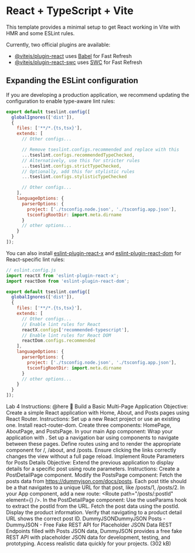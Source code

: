 # React + TypeScript + Vite

This template provides a minimal setup to get React working in Vite with HMR and some ESLint rules.

Currently, two official plugins are available:

- [@vitejs/plugin-react](https://github.com/vitejs/vite-plugin-react/blob/main/packages/plugin-react) uses [Babel](https://babeljs.io/) for Fast Refresh
- [@vitejs/plugin-react-swc](https://github.com/vitejs/vite-plugin-react/blob/main/packages/plugin-react-swc) uses [SWC](https://swc.rs/) for Fast Refresh

## Expanding the ESLint configuration

If you are developing a production application, we recommend updating the configuration to enable type-aware lint rules:

```js
export default tseslint.config([
  globalIgnores(['dist']),
  {
    files: ['**/*.{ts,tsx}'],
    extends: [
      // Other configs...

      // Remove tseslint.configs.recommended and replace with this
      ...tseslint.configs.recommendedTypeChecked,
      // Alternatively, use this for stricter rules
      ...tseslint.configs.strictTypeChecked,
      // Optionally, add this for stylistic rules
      ...tseslint.configs.stylisticTypeChecked

      // Other configs...
    ],
    languageOptions: {
      parserOptions: {
        project: ['./tsconfig.node.json', './tsconfig.app.json'],
        tsconfigRootDir: import.meta.dirname
      }
      // other options...
    }
  }
]);
```

You can also install [eslint-plugin-react-x](https://github.com/Rel1cx/eslint-react/tree/main/packages/plugins/eslint-plugin-react-x) and [eslint-plugin-react-dom](https://github.com/Rel1cx/eslint-react/tree/main/packages/plugins/eslint-plugin-react-dom) for React-specific lint rules:

```js
// eslint.config.js
import reactX from 'eslint-plugin-react-x';
import reactDom from 'eslint-plugin-react-dom';

export default tseslint.config([
  globalIgnores(['dist']),
  {
    files: ['**/*.{ts,tsx}'],
    extends: [
      // Other configs...
      // Enable lint rules for React
      reactX.configs['recommended-typescript'],
      // Enable lint rules for React DOM
      reactDom.configs.recommended
    ],
    languageOptions: {
      parserOptions: {
        project: ['./tsconfig.node.json', './tsconfig.app.json'],
        tsconfigRootDir: import.meta.dirname
      }
      // other options...
    }
  }
]);
```

Lab 4 Instructions: @here :mega:
Build a Basic Multi-Page Application
Objective: Create a simple React application with Home, About, and Posts pages using React Router.
Instructions:
Set up a new React project or use an existing one.
Install react-router-dom.
Create three components: HomePage, AboutPage, and PostsPage.
In your main App component:
Wrap your application with <BrowserRouter>.
Set up a navigation bar using <Link> components to navigate between these pages.
Define routes using <Routes> and <Route> to render the appropriate component for /, /about, and /posts.
Ensure clicking the links correctly changes the view without a full page reload.
Implement Route Parameters for Posts Details
Objective: Extend the previous application to display details for a specific post using route parameters.
Instructions:
Create a PostDetailPage component.
Modify the PostsPage component:
Fetch the posts data from https://dummyjson.com/docs/posts.
Each post title should be a <Link> that navigates to a unique URL for that post, like /posts/1, /posts/2.
In your App component, add a new route: <Route path="/posts/:postId" element={<PostDetailPage />} />.
In the PostDetailPage component:
Use the useParams hook to extract the postId from the URL.
Fetch the post data using the postId.
Display the product information.
Verify that navigating to a product detail URL shows the correct post ID.
DummyJSONDummyJSON
Posts - DummyJSON - Free Fake REST API for Placeholder JSON Data
REST Endpoints filled with Posts JSON data, DummyJSON provides a free fake REST API with placeholder JSON data for development, testing, and prototyping. Access realistic data quickly for your projects. (302 kB)
